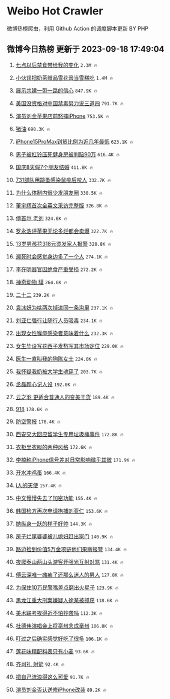 # Weibo Hot Crawler 



微博热榜爬虫，利用 Github Action 的调度脚本更新 BY PHP 


## 微博今日热榜 更新于 2023-09-18 17:49:04 
1. [七点以后禁食带给我的变化](https://s.weibo.com/weibo?q=%E4%B8%83%E7%82%B9%E4%BB%A5%E5%90%8E%E7%A6%81%E9%A3%9F%E5%B8%A6%E7%BB%99%E6%88%91%E7%9A%84%E5%8F%98%E5%8C%96&t=31&band_rank=1&Refer=top) `2.3M 🔥` 

1. [小伙误把奶茶赠品雪花膏当雪糕吃](https://s.weibo.com/weibo?q=%23%E5%B0%8F%E4%BC%99%E8%AF%AF%E6%8A%8A%E5%A5%B6%E8%8C%B6%E8%B5%A0%E5%93%81%E9%9B%AA%E8%8A%B1%E8%86%8F%E5%BD%93%E9%9B%AA%E7%B3%95%E5%90%83%23&t=31&band_rank=2&Refer=top) `1.4M 🔥` 

1. [展示共建一带一路的信心](https://s.weibo.com/weibo?q=%23%E5%B1%95%E7%A4%BA%E5%85%B1%E5%BB%BA%E4%B8%80%E5%B8%A6%E4%B8%80%E8%B7%AF%E7%9A%84%E4%BF%A1%E5%BF%83%23&t=31&band_rank=3&Refer=top) `847.9K 🔥` 

1. [美国没资格对中国禁毒努力说三道四](https://s.weibo.com/weibo?q=%23%E7%BE%8E%E5%9B%BD%E6%B2%A1%E8%B5%84%E6%A0%BC%E5%AF%B9%E4%B8%AD%E5%9B%BD%E7%A6%81%E6%AF%92%E5%8A%AA%E5%8A%9B%E8%AF%B4%E4%B8%89%E9%81%93%E5%9B%9B%23&t=31&band_rank=4&Refer=top) `791.7K 🔥` 

1. [演员刘金苹果店前怒摔iPhone](https://s.weibo.com/weibo?q=%23%E6%BC%94%E5%91%98%E5%88%98%E9%87%91%E8%8B%B9%E6%9E%9C%E5%BA%97%E5%89%8D%E6%80%92%E6%91%94iPhone%23&t=31&band_rank=5&Refer=top) `753.5K 🔥` 

1. [猪油](https://s.weibo.com/weibo?q=%E7%8C%AA%E6%B2%B9&t=31&band_rank=6&Refer=top) `698.3K 🔥` 

1. [iPhone15ProMax到货比例为近几年最低](https://s.weibo.com/weibo?q=%23iPhone15ProMax%E5%88%B0%E8%B4%A7%E6%AF%94%E4%BE%8B%E4%B8%BA%E8%BF%91%E5%87%A0%E5%B9%B4%E6%9C%80%E4%BD%8E%23&t=31&band_rank=7&Refer=top) `623.1K 🔥` 

1. [男子被杠铃压死健身房被判赔90万](https://s.weibo.com/weibo?q=%23%E7%94%B7%E5%AD%90%E8%A2%AB%E6%9D%A0%E9%93%83%E5%8E%8B%E6%AD%BB%E5%81%A5%E8%BA%AB%E6%88%BF%E8%A2%AB%E5%88%A4%E8%B5%9490%E4%B8%87%23&t=31&band_rank=8&Refer=top) `616.4K 🔥` 

1. [国庆8天假7个朋友结婚](https://s.weibo.com/weibo?q=%23%E5%9B%BD%E5%BA%868%E5%A4%A9%E5%81%877%E4%B8%AA%E6%9C%8B%E5%8F%8B%E7%BB%93%E5%A9%9A%23&t=31&band_rank=9&Refer=top) `411.8K 🔥` 

1. [731部队用跳蚤感染鼠疫后咬人](https://s.weibo.com/weibo?q=%23731%E9%83%A8%E9%98%9F%E7%94%A8%E8%B7%B3%E8%9A%A4%E6%84%9F%E6%9F%93%E9%BC%A0%E7%96%AB%E5%90%8E%E5%92%AC%E4%BA%BA%23&t=31&band_rank=10&Refer=top) `332.7K 🔥` 

1. [为什么体制内很少发朋友圈](https://s.weibo.com/weibo?q=%23%E4%B8%BA%E4%BB%80%E4%B9%88%E4%BD%93%E5%88%B6%E5%86%85%E5%BE%88%E5%B0%91%E5%8F%91%E6%9C%8B%E5%8F%8B%E5%9C%88%23&t=31&band_rank=11&Refer=top) `330.5K 🔥` 

1. [董宇辉首次全英文采访完整版](https://s.weibo.com/weibo?q=%23%E8%91%A3%E5%AE%87%E8%BE%89%E9%A6%96%E6%AC%A1%E5%85%A8%E8%8B%B1%E6%96%87%E9%87%87%E8%AE%BF%E5%AE%8C%E6%95%B4%E7%89%88%23&t=31&band_rank=12&Refer=top) `326.8K 🔥` 

1. [傅首尔 老刘](https://s.weibo.com/weibo?q=%E5%82%85%E9%A6%96%E5%B0%94%20%E8%80%81%E5%88%98&t=31&band_rank=13&Refer=top) `324.6K 🔥` 

1. [罗永浩评苹果无论多烂都会卖爆](https://s.weibo.com/weibo?q=%23%E7%BD%97%E6%B0%B8%E6%B5%A9%E8%AF%84%E8%8B%B9%E6%9E%9C%E6%97%A0%E8%AE%BA%E5%A4%9A%E7%83%82%E9%83%BD%E4%BC%9A%E5%8D%96%E7%88%86%23&t=31&band_rank=14&Refer=top) `322.7K 🔥` 

1. [13岁男孩花318元烫发家人报警](https://s.weibo.com/weibo?q=%2313%E5%B2%81%E7%94%B7%E5%AD%A9%E8%8A%B1318%E5%85%83%E7%83%AB%E5%8F%91%E5%AE%B6%E4%BA%BA%E6%8A%A5%E8%AD%A6%23&t=31&band_rank=15&Refer=top) `320.8K 🔥` 

1. [濒死时会感觉身边多了一个人](https://s.weibo.com/weibo?q=%E6%BF%92%E6%AD%BB%E6%97%B6%E4%BC%9A%E6%84%9F%E8%A7%89%E8%BA%AB%E8%BE%B9%E5%A4%9A%E4%BA%86%E4%B8%80%E4%B8%AA%E4%BA%BA&t=31&band_rank=16&Refer=top) `274.1K 🔥` 

1. [李在明器官因绝食严重受损](https://s.weibo.com/weibo?q=%23%E6%9D%8E%E5%9C%A8%E6%98%8E%E5%99%A8%E5%AE%98%E5%9B%A0%E7%BB%9D%E9%A3%9F%E4%B8%A5%E9%87%8D%E5%8F%97%E6%8D%9F%23&t=31&band_rank=17&Refer=top) `272.2K 🔥` 

1. [神奇动物 貘](https://s.weibo.com/weibo?q=%E7%A5%9E%E5%A5%87%E5%8A%A8%E7%89%A9%20%E8%B2%98&t=31&band_rank=18&Refer=top) `264.6K 🔥` 

1. [二十二](https://s.weibo.com/weibo?q=%E4%BA%8C%E5%8D%81%E4%BA%8C&t=31&band_rank=19&Refer=top) `239.2K 🔥` 

1. [袁冰妍为啥两次掉进同一条沟里](https://s.weibo.com/weibo?q=%23%E8%A2%81%E5%86%B0%E5%A6%8D%E4%B8%BA%E5%95%A5%E4%B8%A4%E6%AC%A1%E6%8E%89%E8%BF%9B%E5%90%8C%E4%B8%80%E6%9D%A1%E6%B2%9F%E9%87%8C%23&t=31&band_rank=20&Refer=top) `237.1K 🔥` 

1. [刘亚仁强行让随行人员吸毒](https://s.weibo.com/weibo?q=%23%E5%88%98%E4%BA%9A%E4%BB%81%E5%BC%BA%E8%A1%8C%E8%AE%A9%E9%9A%8F%E8%A1%8C%E4%BA%BA%E5%91%98%E5%90%B8%E6%AF%92%23&t=31&band_rank=21&Refer=top) `234.1K 🔥` 

1. [出现女性猴痘感染者意味着什么](https://s.weibo.com/weibo?q=%23%E5%87%BA%E7%8E%B0%E5%A5%B3%E6%80%A7%E7%8C%B4%E7%97%98%E6%84%9F%E6%9F%93%E8%80%85%E6%84%8F%E5%91%B3%E7%9D%80%E4%BB%80%E4%B9%88%23&t=31&band_rank=22&Refer=top) `232.3K 🔥` 

1. [女生毕设写花西子发愁写其市场定位](https://s.weibo.com/weibo?q=%23%E5%A5%B3%E7%94%9F%E6%AF%95%E8%AE%BE%E5%86%99%E8%8A%B1%E8%A5%BF%E5%AD%90%E5%8F%91%E6%84%81%E5%86%99%E5%85%B6%E5%B8%82%E5%9C%BA%E5%AE%9A%E4%BD%8D%23&t=31&band_rank=23&Refer=top) `229.0K 🔥` 

1. [医生一直叫我的狗陈女士](https://s.weibo.com/weibo?q=%E5%8C%BB%E7%94%9F%E4%B8%80%E7%9B%B4%E5%8F%AB%E6%88%91%E7%9A%84%E7%8B%97%E9%99%88%E5%A5%B3%E5%A3%AB&t=31&band_rank=24&Refer=top) `224.0K 🔥` 

1. [我怀疑我奶被大学生魂穿了](https://s.weibo.com/weibo?q=%23%E6%88%91%E6%80%80%E7%96%91%E6%88%91%E5%A5%B6%E8%A2%AB%E5%A4%A7%E5%AD%A6%E7%94%9F%E9%AD%82%E7%A9%BF%E4%BA%86%23&t=31&band_rank=25&Refer=top) `203.7K 🔥` 

1. [丞磊颜心记人设](https://s.weibo.com/weibo?q=%23%E4%B8%9E%E7%A3%8A%E9%A2%9C%E5%BF%83%E8%AE%B0%E4%BA%BA%E8%AE%BE%23&t=31&band_rank=26&Refer=top) `192.0K 🔥` 

1. [云之羽 更适合普通人的变美干货](https://s.weibo.com/weibo?q=%E4%BA%91%E4%B9%8B%E7%BE%BD%20%E6%9B%B4%E9%80%82%E5%90%88%E6%99%AE%E9%80%9A%E4%BA%BA%E7%9A%84%E5%8F%98%E7%BE%8E%E5%B9%B2%E8%B4%A7&t=31&band_rank=27&Refer=top) `189.4K 🔥` 

1. [918](https://s.weibo.com/weibo?q=%23918%23&t=31&band_rank=28&Refer=top) `178.6K 🔥` 

1. [防空警报](https://s.weibo.com/weibo?q=%E9%98%B2%E7%A9%BA%E8%AD%A6%E6%8A%A5&t=31&band_rank=29&Refer=top) `176.4K 🔥` 

1. [西安交大回应留学生专用垃圾桶事件](https://s.weibo.com/weibo?q=%23%E8%A5%BF%E5%AE%89%E4%BA%A4%E5%A4%A7%E5%9B%9E%E5%BA%94%E7%95%99%E5%AD%A6%E7%94%9F%E4%B8%93%E7%94%A8%E5%9E%83%E5%9C%BE%E6%A1%B6%E4%BA%8B%E4%BB%B6%23&t=31&band_rank=30&Refer=top) `172.8K 🔥` 

1. [衣柜里衣服的两种风格](https://s.weibo.com/weibo?q=%E8%A1%A3%E6%9F%9C%E9%87%8C%E8%A1%A3%E6%9C%8D%E7%9A%84%E4%B8%A4%E7%A7%8D%E9%A3%8E%E6%A0%BC&t=31&band_rank=31&Refer=top) `172.6K 🔥` 

1. [李楠称iPhone信号差对日常影响微乎其微](https://s.weibo.com/weibo?q=%23%E6%9D%8E%E6%A5%A0%E7%A7%B0iPhone%E4%BF%A1%E5%8F%B7%E5%B7%AE%E5%AF%B9%E6%97%A5%E5%B8%B8%E5%BD%B1%E5%93%8D%E5%BE%AE%E4%B9%8E%E5%85%B6%E5%BE%AE%23&t=31&band_rank=32&Refer=top) `171.9K 🔥` 

1. [开水冲鸡蛋](https://s.weibo.com/weibo?q=%E5%BC%80%E6%B0%B4%E5%86%B2%E9%B8%A1%E8%9B%8B&t=31&band_rank=33&Refer=top) `166.4K 🔥` 

1. [i人的天使](https://s.weibo.com/weibo?q=i%E4%BA%BA%E7%9A%84%E5%A4%A9%E4%BD%BF&t=31&band_rank=34&Refer=top) `157.4K 🔥` 

1. [中文慢慢失去了加密功能](https://s.weibo.com/weibo?q=%E4%B8%AD%E6%96%87%E6%85%A2%E6%85%A2%E5%A4%B1%E5%8E%BB%E4%BA%86%E5%8A%A0%E5%AF%86%E5%8A%9F%E8%83%BD&t=31&band_rank=35&Refer=top) `155.4K 🔥` 

1. [韩国检方再次申请拘捕刘亚仁](https://s.weibo.com/weibo?q=%23%E9%9F%A9%E5%9B%BD%E6%A3%80%E6%96%B9%E5%86%8D%E6%AC%A1%E7%94%B3%E8%AF%B7%E6%8B%98%E6%8D%95%E5%88%98%E4%BA%9A%E4%BB%81%23&t=31&band_rank=36&Refer=top) `153.6K 🔥` 

1. [她纵身一跃的样子好帅](https://s.weibo.com/weibo?q=%23%E5%A5%B9%E7%BA%B5%E8%BA%AB%E4%B8%80%E8%B7%83%E7%9A%84%E6%A0%B7%E5%AD%90%E5%A5%BD%E5%B8%85%23&t=31&band_rank=37&Refer=top) `144.3K 🔥` 

1. [房子烂尾婆婆被儿媳妇赶出家门](https://s.weibo.com/weibo?q=%23%E6%88%BF%E5%AD%90%E7%83%82%E5%B0%BE%E5%A9%86%E5%A9%86%E8%A2%AB%E5%84%BF%E5%AA%B3%E5%A6%87%E8%B5%B6%E5%87%BA%E5%AE%B6%E9%97%A8%23&t=31&band_rank=38&Refer=top) `140.9K 🔥` 

1. [路边捡到价值5万金项链他们果断报警](https://s.weibo.com/weibo?q=%23%E8%B7%AF%E8%BE%B9%E6%8D%A1%E5%88%B0%E4%BB%B7%E5%80%BC5%E4%B8%87%E9%87%91%E9%A1%B9%E9%93%BE%E4%BB%96%E4%BB%AC%E6%9E%9C%E6%96%AD%E6%8A%A5%E8%AD%A6%23&t=31&band_rank=39&Refer=top) `134.4K 🔥` 

1. [夜爬泰山两山头游客开强光互射对骂](https://s.weibo.com/weibo?q=%23%E5%A4%9C%E7%88%AC%E6%B3%B0%E5%B1%B1%E4%B8%A4%E5%B1%B1%E5%A4%B4%E6%B8%B8%E5%AE%A2%E5%BC%80%E5%BC%BA%E5%85%89%E4%BA%92%E5%B0%84%E5%AF%B9%E9%AA%82%23&t=31&band_rank=40&Refer=top) `131.4K 🔥` 

1. [傅云深唯一瘫痪了还那么迷人的男人](https://s.weibo.com/weibo?q=%23%E5%82%85%E4%BA%91%E6%B7%B1%E5%94%AF%E4%B8%80%E7%98%AB%E7%97%AA%E4%BA%86%E8%BF%98%E9%82%A3%E4%B9%88%E8%BF%B7%E4%BA%BA%E7%9A%84%E7%94%B7%E4%BA%BA%23&t=31&band_rank=41&Refer=top) `127.8K 🔥` 

1. [为保住10万民警嘴差点磨出火星子](https://s.weibo.com/weibo?q=%23%E4%B8%BA%E4%BF%9D%E4%BD%8F10%E4%B8%87%E6%B0%91%E8%AD%A6%E5%98%B4%E5%B7%AE%E7%82%B9%E7%A3%A8%E5%87%BA%E7%81%AB%E6%98%9F%E5%AD%90%23&t=31&band_rank=42&Refer=top) `123.9K 🔥` 

1. [黑龙江重大刑案嫌疑人徐某被抓获](https://s.weibo.com/weibo?q=%23%E9%BB%91%E9%BE%99%E6%B1%9F%E9%87%8D%E5%A4%A7%E5%88%91%E6%A1%88%E5%AB%8C%E7%96%91%E4%BA%BA%E5%BE%90%E6%9F%90%E8%A2%AB%E6%8A%93%E8%8E%B7%23&t=31&band_rank=43&Refer=top) `118.6K 🔥` 

1. [美术联考挨得近不怕抄袭吗](https://s.weibo.com/weibo?q=%23%E7%BE%8E%E6%9C%AF%E8%81%94%E8%80%83%E6%8C%A8%E5%BE%97%E8%BF%91%E4%B8%8D%E6%80%95%E6%8A%84%E8%A2%AD%E5%90%97%23&t=31&band_rank=44&Refer=top) `112.3K 🔥` 

1. [杜德伟演唱会上将亳州念成毫州](https://s.weibo.com/weibo?q=%23%E6%9D%9C%E5%BE%B7%E4%BC%9F%E6%BC%94%E5%94%B1%E4%BC%9A%E4%B8%8A%E5%B0%86%E4%BA%B3%E5%B7%9E%E5%BF%B5%E6%88%90%E6%AF%AB%E5%B7%9E%23&t=31&band_rank=45&Refer=top) `106.8K 🔥` 

1. [叮过之后确实感觉好吃了很多](https://s.weibo.com/weibo?q=%E5%8F%AE%E8%BF%87%E4%B9%8B%E5%90%8E%E7%A1%AE%E5%AE%9E%E6%84%9F%E8%A7%89%E5%A5%BD%E5%90%83%E4%BA%86%E5%BE%88%E5%A4%9A&t=31&band_rank=46&Refer=top) `106.1K 🔥` 

1. [莲花味精配料表只有小麦](https://s.weibo.com/weibo?q=%23%E8%8E%B2%E8%8A%B1%E5%91%B3%E7%B2%BE%E9%85%8D%E6%96%99%E8%A1%A8%E5%8F%AA%E6%9C%89%E5%B0%8F%E9%BA%A6%23&t=31&band_rank=47&Refer=top) `93.6K 🔥` 

1. [齐司礼 射箭](https://s.weibo.com/weibo?q=%E9%BD%90%E5%8F%B8%E7%A4%BC%20%E5%B0%84%E7%AE%AD&t=31&band_rank=48&Refer=top) `92.4K 🔥` 

1. [把自己流浪得这么可爱](https://s.weibo.com/weibo?q=%E6%8A%8A%E8%87%AA%E5%B7%B1%E6%B5%81%E6%B5%AA%E5%BE%97%E8%BF%99%E4%B9%88%E5%8F%AF%E7%88%B1&t=31&band_rank=49&Refer=top) `91.7K 🔥` 

1. [演员刘金否认送修iPhone改装](https://s.weibo.com/weibo?q=%23%E6%BC%94%E5%91%98%E5%88%98%E9%87%91%E5%90%A6%E8%AE%A4%E9%80%81%E4%BF%AEiPhone%E6%94%B9%E8%A3%85%23&t=31&band_rank=50&Refer=top) `89.2K 🔥` 


